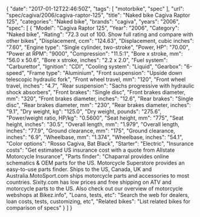 {
    "date": "2017-01-12T22:46:50Z",
    "tags": [
        "motorbike",
        "spec"
    ],
    "url": "spec\/cagiva\/2006\/cagiva-raptor-125",
    "title": "Naked bike Cagiva Raptor 125",
    "categories": "Naked bike",
    "brands": "cagiva",
    "years": "2006",
    "spec": [
        {
            "Model": "Cagiva Raptor 125",
            "Year": "2006",
            "Category": "Naked bike",
            "Rating": "72.3 out of 100. Show full rating and compare with other bikes",
            "Displacement, ccm": "124.63",
            "Displacement, cubic inches": "7.60",
            "Engine type": "Single cylinder, two-stroke",
            "Power, HP": "70.00",
            "Power at RPM": "9000",
            "Compression": "11.5:1",
            "Bore x stroke, mm": "56.0 x 50.6",
            "Bore x stroke, inches": "2.2 x 2.0",
            "Fuel system": "Carburettor",
            "Ignition": "CDI",
            "Cooling system": "Liquid",
            "Gearbox": "6-speed",
            "Frame type": "Aluminium",
            "Front suspension": "Upside down telescopic hydraulic fork",
            "Front wheel travel, mm": "120",
            "Front wheel travel, inches": "4.7",
            "Rear suspension": "Sachs progressive with hydraulic shock absorbers",
            "Front brakes": "Single disc",
            "Front brakes diameter, mm": "320",
            "Front brakes diameter, inches": "12.6",
            "Rear brakes": "Single disc",
            "Rear brakes diameter, mm": "230",
            "Rear brakes diameter, inches": "9.1",
            "Dry weight, kg": "125.0",
            "Dry weight, pounds": "275.6",
            "Power\/weight ratio, HP\/kg": "0.5600",
            "Seat height, mm": "775",
            "Seat height, inches": "30.5",
            "Overall length, mm": "1.979",
            "Overall length, inches": "77.9",
            "Ground clearance, mm": "175",
            "Ground clearance, inches": "6.9",
            "Wheelbase, mm": "1.374",
            "Wheelbase, inches": "54.1",
            "Color options": "Rosso Cagiva, Bat Black",
            "Starter": "Electric",
            "Insurance costs": "Get estimated US insurance cost with a quote from Allstate Motorcycle Insurance",
            "Parts finder": "Chaparral provides online schematics & OEM parts for the US.   Motorcycle Superstore provides an easy-to-use parts finder. Ships to the US, Canada, UK and Australia.MotoSport.com ships motorcycle parts and accessories to most countries.    Sixity.com has low prices and free shipping on ATV and motorcycle parts to the US. Also check out our overview of motorcycle webshops at Bikez.info",
            "Loans, tests, etc": "Search the web for dealers, loan costs, tests, customizing, etc",
            "Related bikes": "List related bikes for comparison of specs"
        }
    ]
}